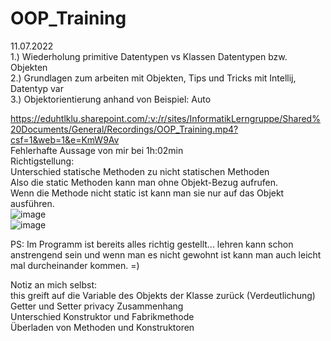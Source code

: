 # OOP_Training
  
11.07.2022  
1.) Wiederholung primitive Datentypen vs Klassen Datentypen bzw. Objekten  
2.) Grundlagen zum arbeiten mit Objekten, Tips und Tricks mit Intellij, Datentyp var  
3.) Objektorientierung anhand von Beispiel: Auto  
  
https://eduhtlklu.sharepoint.com/:v:/r/sites/InformatikLerngruppe/Shared%20Documents/General/Recordings/OOP_Training.mp4?csf=1&web=1&e=KmW9Av  
Fehlerhafte Aussage von mir bei 1h:02min  
Richtigstellung:  
Unterschied statische Methoden zu nicht statischen Methoden  
Also die static Methoden kann man ohne Objekt-Bezug aufrufen.  
Wenn die Methode nicht static ist kann man sie nur auf das Objekt ausführen.  
  ![image](https://user-images.githubusercontent.com/86290835/178281846-e7e7cb3c-91e0-48e5-b903-082f37b8df28.png)  
  ![image](https://user-images.githubusercontent.com/86290835/178281907-4488b3d0-7087-4eac-8904-2b9528720edc.png)  


PS: Im Programm ist bereits alles richtig gestellt... lehren kann schon anstrengend sein und wenn man es nicht gewohnt ist kann man auch leicht mal durcheinander kommen. =)

Notiz an mich selbst:  
this greift auf die Variable des Objekts der Klasse zurück (Verdeutlichung)  
Getter und Setter privacy Zusammenhang  
Unterschied Konstruktor und Fabrikmethode  
Überladen von Methoden und Konstruktoren  
